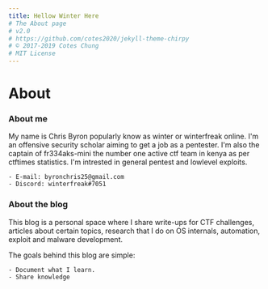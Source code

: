 ```yaml
---
title: Hellow Winter Here
# The About page
# v2.0
# https://github.com/cotes2020/jekyll-theme-chirpy
# © 2017-2019 Cotes Chung
# MIT License
---
```


# About
### About me

My name is Chris Byron popularly know as winter or winterfreak online.
I'm an offensive security scholar aiming to get a job as a pentester.
I'm also the captain of fr334aks-mini the number one active ctf team in kenya as per ctftimes statistics.
I'm intrested in general pentest and lowlevel exploits.

    - E-mail: byronchris25@gmail.com
    - Discord: winterfreak#7051

### About the blog

This blog is a personal space where I share write-ups for CTF challenges, articles about certain topics, research that I do on OS internals, automation, exploit and malware development.

The goals behind this blog are simple:

    - Document what I learn.
    - Share knowledge


